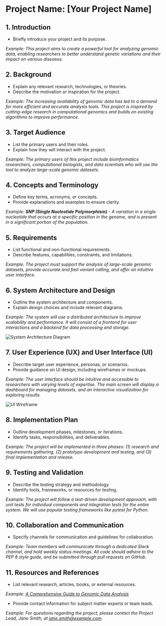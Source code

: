 # Project Name: [Your Project Name]

## 1. Introduction

- Briefly introduce your project and its purpose.

_Example: This project aims to create a powerful tool for analyzing genomic data, enabling researchers to better understand genetic variations and their impact on various diseases._

## 2. Background

- Explain any relevant research, technologies, or theories.
- Describe the motivation or inspiration for the project.

_Example: The increasing availability of genomic data has led to a demand for more efficient and accurate analysis tools. This project is inspired by cutting-edge research in computational genomics and builds on existing algorithms to improve performance._

## 3. Target Audience

- List the primary users and their roles.
- Explain how they will interact with the project.

_Example: The primary users of this project include bioinformatics researchers, computational biologists, and data scientists who will use the tool to analyze large-scale genomic datasets._

## 4. Concepts and Terminology

- Define key terms, acronyms, or concepts.
- Provide explanations and examples to ensure clarity.

_Example: **SNP (Single Nucleotide Polymorphism)** - A variation in a single nucleotide that occurs at a specific position in the genome, and is present in a significant portion of the population._

## 5. Requirements

- List functional and non-functional requirements.
- Describe features, capabilities, constraints, and limitations.

_Example: The project must support the analysis of large-scale genomic datasets, provide accurate and fast variant calling, and offer an intuitive user interface._

## 6. System Architecture and Design

- Outline the system architecture and components.
- Explain design choices and include relevant diagrams.

_Example: The system will use a distributed architecture to improve scalability and performance. It will consist of a frontend for user interactions and a backend for data processing and storage._

![System Architecture Diagram](path/to/architecture_image.png)

## 7. User Experience (UX) and User Interface (UI)

- Describe target user experience, personas, or scenarios.
- Provide guidance on UI design, including wireframes or mockups.

_Example: The user interface should be intuitive and accessible to researchers with varying levels of expertise. The main screen will display a dashboard for managing datasets, and an interactive visualization for exploring results._

![UI Wireframe](path/to/wireframe_image.png)

## 8. Implementation Plan

- Outline development phases, milestones, or iterations.
- Identify tasks, responsibilities, and deliverables.

_Example: The project will be implemented in three phases: (1) research and requirements gathering, (2) prototype development and testing, and (3) final implementation and release._

## 9. Testing and Validation

- Describe the testing strategy and methodology.
- Identify tools, frameworks, or resources for testing.

_Example: The project will follow a test-driven development approach, with unit tests for individual components and integration tests for the entire system. We will use popular testing frameworks like pytest for Python._

## 10. Collaboration and Communication

- Specify channels for communication and guidelines for collaboration.

_Example: Team members will communicate through a dedicated Slack channel, and hold weekly status meetings. All code should adhere to the PEP 8 style guide, and be submitted through pull requests on GitHub._

## 11. Resources and References

- List relevant research, articles, books, or external resources.

_Example: [A Comprehensive Guide to Genomic Data Analysis](https://example.com/genomic-data-guide)_

- Provide contact information for subject matter experts or team leads.

_Example: For questions regarding the project, please contact the Project Lead, Jane Smith, at jane.smith@example.com._
